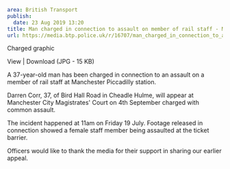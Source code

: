 ```yaml
area: British Transport
publish:
  date: 23 Aug 2019 13:20
title: Man charged in connection to assault on member of rail staff - Manchester
url: https://media.btp.police.uk/r/16707/man_charged_in_connection_to_assault_on_member_of
```

Charged graphic

View | Download (JPG - 15 KB)

A 37-year-old man has been charged in connection to an assault on a member of rail staff at Manchester Piccadilly station.

Darren Corr, 37, of Bird Hall Road in Cheadle Hulme, will appear at Manchester City Magistrates' Court on 4th September charged with common assault.

The incident happened at 11am on Friday 19 July. Footage released in connection showed a female staff member being assaulted at the ticket barrier.

Officers would like to thank the media for their support in sharing our earlier appeal.
